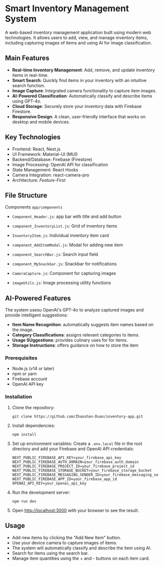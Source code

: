 # Smart Inventory Management System

A web-based inventory management application built using modern web technologies. It allows users to add, view, and manage inventory items, including capturing images of items and using AI for image classification.

## Main Features
- **Real-time Inventory Management**: Add, remove, and update inventory items in real-time.
- **Smart Search**: Quickly find items in your inventory with an intuitive search function.
- **Image Capture**: Integrated camera functionality to capture item images.
- **AI-Powered Classification**: Automatically classify and describe items using GPT-4o.
- **Cloud Storage**: Securely store your inventory data with Firebase Firestore.
- **Responsive Design**: A clean, user-friendly interface that works on desktop and mobile devices.

## Key Technologies

- Frontend: React, Next.js
- UI Framework: Material-UI (MUI)
- Backend/Database: Firebase (Firestore)
- Image Processing: OpenAI API for classification
- State Management: React Hooks
- Camera Integration: react-camera-pro
- Architecture: *Feature-First*

## File Structure
Components `app/components` 
- `Component_Header.js`: app bar with title and add button
- `component_InventoryList.js`: Grid of inventory items
- `InventoryItem.js`: Individual inventory item card
- `component_AddItemModal.js`: Modal for adding new item
- `component_SearchBar.js`: Search input field
- `component_MySnackbar.js`: Snackbar for notifications
- `CameraCapture.js`: Component for capturing images

- `imageUtils.js`: Image processing utility functions

## AI-Powered Features
The system usesu OpenAI's GPT-4o to analyze captured images and provide intelligent suggestions:
- **Item Name Recognition**: automatically suggests item names based on the image.
- **Category Classifications**: assigns relevant categories to items.
- **Usage SUggestions**: provides culinary uses for for items.
- **Storage Instructions**: offers guidance on how to store the item

### Prerequisites

- Node.js (v14 or later)
- npm or yarn
- Firebase account
- OpenAI API key

### Installation

1. Clone the repository:
   ```
   git clone https://github.com/Zhaoshan-Duan/inventory-app.git
   ```

2. Install dependencies:
   ```
   npm install
   ```

3. Set up environment variables:
   Create a `.env.local` file in the root directory and add your Firebase and OpenAI API credentials:
   ```
   NEXT_PUBLIC_FIREBASE_API_KEY=your_firebase_api_key
   NEXT_PUBLIC_FIREBASE_AUTH_DOMAIN=your_firebase_auth_domain
   NEXT_PUBLIC_FIREBASE_PROJECT_ID=your_firebase_project_id
   NEXT_PUBLIC_FIREBASE_STORAGE_BUCKET=your_firebase_storage_bucket
   NEXT_PUBLIC_FIREBASE_MESSAGING_SENDER_ID=your_firebase_messaging_sender_id
   NEXT_PUBLIC_FIREBASE_APP_ID=your_firebase_app_id
   OPENAI_API_KEY=your_openai_api_key
   ```

4. Run the development server:
   ```
   npm run dev
   ```

5. Open [http://localhost:3000](http://localhost:3000) with your browser to see the result.

## Usage

- Add new items by clicking the "Add New Item" button.
- Use your device camera to capture images of items.
- The system will automatically classify and describe the item using AI.
- Search for items using the search bar.
- Manage item quantities using the + and - buttons on each item card.
